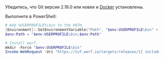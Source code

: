Убедитесь, что Git версии 2.18.0 или новее и [Docker](https://docs.docker.com/get-docker) установлены.

Выполните в PowerShell:
```powershell
# Add %USERPROFILE%\bin to the PATH.
[Environment]::SetEnvironmentVariable("Path", "$env:USERPROFILE\bin" + [Environment]::GetEnvironmentVariable("Path", "User"), "User")
$env:Path = "$env:USERPROFILE\bin;$env:Path"

# Install werf.
mkdir -Force "$env:USERPROFILE\bin"
Invoke-WebRequest -Uri "https://tuf.werf.io/targets/releases/{{ include.version }}/windows-{{ include.arch }}/bin/werf.exe" -OutFile "$env:USERPROFILE\bin\werf.exe"
```
